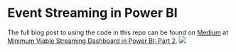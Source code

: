 # Event Streaming in Power BI
The full blog post to using the code in this repo can be found on [Medium](https://natworkeffects.medium.com/) at [Minimum Viable Streaming Dashboard in Power BI: Part 2](https://towardsdatascience.com/minimum-viable-streaming-dashboard-in-power-bi-part-2-b902cd25c8).
![](architecture-diagram.jpeg)
